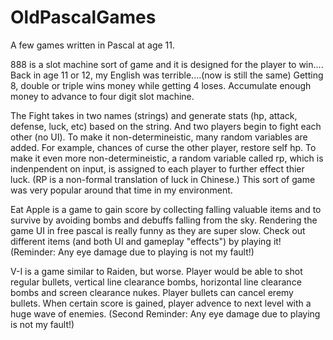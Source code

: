 # OldPascalGames
A few games written in Pascal at age 11.

888 is a slot machine sort of game and it is designed for the player to win....
Back in age 11 or 12, my English was terrible....(now is still the same)
Getting 8, double or triple wins money while getting 4 loses.
Accumulate enough money to advance to four digit slot machine.


The Fight takes in two names (strings) and generate stats (hp, attack, defense, luck, etc) based on the string. And two players begin to fight each other (no UI).
To make it non-determineistic, many random variables are added. For example, chances of curse the other player, restore self hp. To make it even more non-determineistic, a random variable called rp, which is indenpendent on input, is assigned to each player to further effect thier luck. (RP is a non-formal translation of luck in Chinese.)
This sort of game was very popular around that time in my environment.


Eat Apple is a game to gain score by collecting falling valuable items and to survive by avoiding bombs and debuffs falling from the sky.
Rendering the game UI in free pascal is really funny as they are super slow.
Check out different items (and both UI and gameplay "effects") by playing it!
(Reminder: Any eye damage due to playing is not my fault!)


V-I is a game similar to Raiden, but worse. Player would be able to shot regular bullets, vertical line clearance bombs, horizontal line clearance bombs and screen clearance nukes. Player bullets can cancel eremy bullets. When certain score is gained, player advence to next level with a huge wave of enemies.
(Second Reminder: Any eye damage due to playing is not my fault!)
